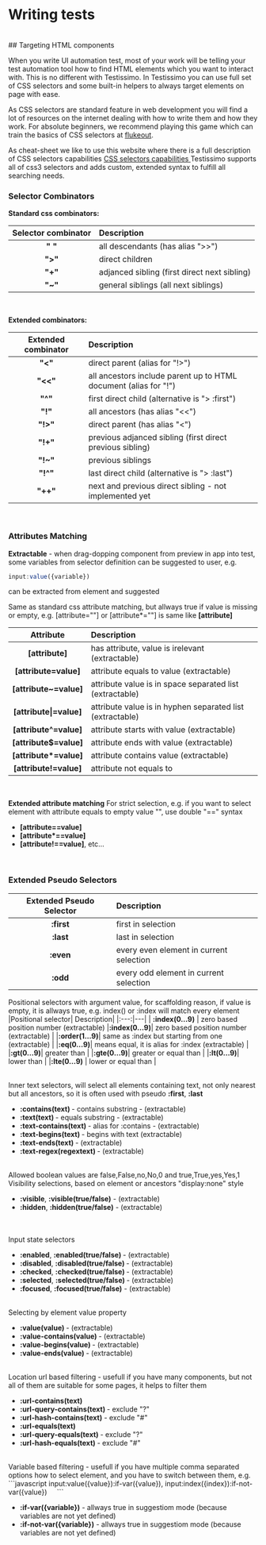 # Writing tests
<br>
## Targeting HTML components

When you write UI automation test, most of your work will be telling your test automation tool how to find HTML elements which you want to interact with. This is no different with Testissimo. In Testissimo you can use full set of CSS selectors and some built-in helpers to always target elements on page with ease.

As CSS selectors are standard feature in web development you will find a lot of resources on the internet dealing with how to write them and how they work. For absolute beginners, we recommend playing this game which can train the basics of CSS selectors at [flukeout](https://flukeout.github.io/). 

As cheat-sheet we like to use this website where there is a full description of CSS selectors capabilities 
[CSS selectors capabilities ](https://www.w3schools.com/cssref/css_selectors.asp) 
Testissimo supports all of css3 selectors and adds custom, extended syntax to fulfill all searching needs.
<br>
### Selector Combinators 

**Standard css combinators:**


| Selector combinator | Description                                   | 
|:-------------------:|:----------------------------------------------| 
| **" "**             | all descendants (has alias ">>")              |  
| **">"**             | direct children                               |
| **"+"**             | adjanced sibling (first direct next sibling)  |  
| **"~"**             | general siblings (all next siblings)          |
<br>


**Extended combinators:**

|Extended combinator|Description                                                         |
|:-----------------:|:-------------------------------------------------------------------|
| **"<"**           | direct parent (alias for "!>")                                     |
| **"<<"**          | all ancestors include parent up to HTML document (alias for "!")   |
| **"^"**           | first direct child (alternative is "> :first")                     |  
| **"!"**           | all ancestors (has alias "<<")                                     |
| **"!>"**          | direct parent (has alias "<")                                      |
| **"!+"**          | previous adjanced sibling (first direct previous sibling)          |  
| **"!~"**          | previous siblings                                                  |
| **"!^"**          | last direct child (alternative is "> :last")                       |
| **"++"**          | next and previous direct sibling - not implemented yet             |
<br>

### Attributes Matching 

**Extractable** - when drag-dopping component from preview in app into test, some variables from selector definition can be suggested to user, e.g. 
```javascript
input:value({variable}) 
``` 
can be extracted from element and suggested

Same as standard css attribute matching, but allways true if value is missing or empty, e.g. [attribute=""] or [attribute\*=""] is same like **[attribute]**     

|Attribute|Description|
|:---:|:---|
| **[attribute]** | has attribute, value is irelevant (extractable) | 
| **[attribute=value]** | attribute equals to value (extractable)  |
| **[attribute~=value]** | attribute value is in space separated list (extractable)  |
| **[attribute\|=value]** | attribute value is in hyphen separated list (extractable) |  
| **[attribute^=value]** | attribute starts with value (extractable) | 
| **[attribute$=value]** | attribute ends with value (extractable)  |
| **[attribute\*=value]** | attribute contains value (extractable) |  
| **[attribute!=value]** | attribute not equals to |
<br>

**Extended attribute matching**
For strict selection, e.g. if you want to select element with attribute equals to empty value "", use double "==" syntax

* **[attribute==value]**
* **[attribute\*==value]**
* **[attribute!==value]**, etc…  
<br>

### Extended Pseudo Selectors
|Extended Pseudo Selector|Description|
|:---:|:---|
| **:first** | first in selection | 
| **:last** | last in selection  |
| **:even** | every even element in current selection | 
| **:odd** | every odd element in current selection | 


Positional selectors with argument value, for scaffolding reason, if value is empty, it is allways true, e.g. index() or :index will match every element      
|Positional selector| Description|
|:---:|---|
| **:index(0…9)** | zero based position number (extractable) </li>
|**:index(0…9)**|  zero based position number (extractable)  | 
|**:order(1…9)**|  same as :index but starting from one (extractable) | 
|**:eq(0…9)**|  means equal, it is alias for :index (extractable) | 
|**:gt(0…9)**|  greater than | 
|**:gte(0…9)**|  greater or equal than | 
|**:lt(0…9)**|  lower than | 
|**:lte(0…9)** |  lower or equal than |      

<br>
Inner text selectors, will select all elements containing text, not only nearest but all ancestors, so it is often used with pseudo <b>:first</b>, <b>:last</b>      
<ul>
  <li> <b>:contains(text) </b> - contains substring - (extractable) </li>
  <li> <b>:text(text) </b>- equals substring - (extractable) </li>
  <li> <b>:text-contains(text) </b>- alias for :contains - (extractable)  </li>
  <li> <b>:text-begins(text) </b>- begins with text (extractable) </li>
  <li> <b>:text-ends(text) </b>- (extractable) </li>
  <li> <b>:text-regex(regextext) </b>- (extractable) </li>
</ul>
<br>
Allowed boolean values are false,False,no,No,0 and true,True,yes,Yes,1      
Visibility selections, based on element or ancestors "display:none" style  
<ul>
  <li> <b>:visible</b>, <b>:visible(true/false)</b> - (extractable)  </li>
  <li> <b>:hidden</b>, <b>:hidden(true/false)</b> - (extractable) </li>      
</ul>
<br>
Input state selectors  
<ul>
  <li> <b>:enabled</b>, <b>:enabled(true/false) </b>- (extractable)  </li>
  <li> <b>:disabled</b>, <b>:disabled(true/false) </b>- (extractable)  </li>
  <li> <b>:checked</b>, <b>:checked(true/false) </b>- (extractable)  </li>
  <li> <b>:selected</b>, <b>:selected(true/false) </b>- (extractable) </li>  
  <li> <b>:focused</b>, <b>:focused(true/false)</b> - (extractable) </li> 
</ul>
<br>
Selecting by element value property  
<ul>
  <li> <b>:value(value) </b>- (extractable)  </li>
  <li> <b>:value-contains(value) </b>- (extractable)  </li>
  <li> <b>:value-begins(value) </b>- (extractable) </li>  
  <li> <b>:value-ends(value) </b>- (extractable)  </li>
</ul>
<br>
Location url based filtering - usefull if you have many components, but not all of them are suitable for some pages, it helps to filter them    
<ul>
  <li> <b>:url-contains(text)</b>  </li>
  <li> <b>:url-query-contains(text) </b>- exclude "?"  </li>
  <li> <b>:url-hash-contains(text)</b> - exclude "#"  </li>
  <li> <b>:url-equals(text)</b>  </li>
  <li> <b>:url-query-equals(text) </b>- exclude "?" </li> 
  <li> <b>:url-hash-equals(text) </b>- exclude "#"  </li>
</ul>
<br>
Variable based filtering - usefull if you have multiple comma separated options how to select element, and you have to switch between them, e.g. 
```javascript
input:value({value}):if-var({value}), input:index({index}):if-not-var({value})    
```
<ul>
  <li> <b>:if-var({variable})</b> - allways true in suggestiom mode (because variables are not yet defined)  </li>
  <li> <b>:if-not-var({variable})</b> - allways true in suggestiom mode (because variables are not yet defined)</li>
</ul>
